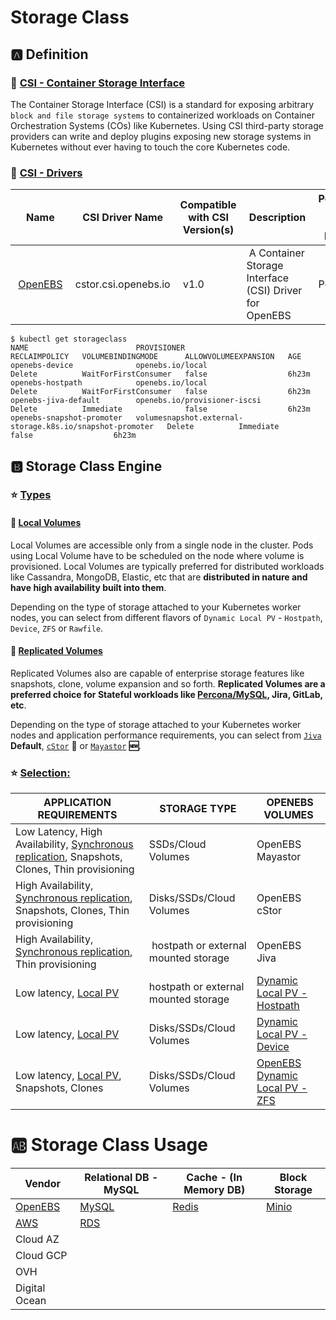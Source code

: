 # Storage Class

## :a: Definition


### :round_pushpin: [CSI - Container Storage Interface](https://kubernetes-csi.github.io/docs)

The Container Storage Interface (CSI) is a standard for exposing arbitrary `block and file storage systems` to containerized workloads on Container Orchestration Systems (COs) like Kubernetes. Using CSI third-party storage providers can write and deploy plugins exposing new storage systems in Kubernetes without ever having to touch the core Kubernetes code.


### :round_pushpin: [CSI - Drivers](https://kubernetes-csi.github.io/docs/drivers.html)

| Name	| CSI Driver Name	| Compatible with CSI Version(s)	| Description	| Persistence (Beyond Pod Lifetime)	| Supported Access Modes	| Dynamic Provisioning	| Other Features | 
|-------|-----------------|---------------------------------|-------------|-----------------------------------|-------------------------|---------------------|----------------------| 
| [OpenEBS](OpenEBS.md)	| cstor.csi.openebs.io	| v1.0	| A Container Storage Interface (CSI) Driver for OpenEBS	| Persistent	| Read/Write Single Pod	| Yes	| Expansion, Snapshot, Cloning | 

```
$ kubectl get storageclass
NAME                        PROVISIONER                                                RECLAIMPOLICY   VOLUMEBINDINGMODE      ALLOWVOLUMEEXPANSION   AGE
openebs-device              openebs.io/local                                           Delete          WaitForFirstConsumer   false                  6h23m
openebs-hostpath            openebs.io/local                                           Delete          WaitForFirstConsumer   false                  6h23m
openebs-jiva-default        openebs.io/provisioner-iscsi                               Delete          Immediate              false                  6h23m
openebs-snapshot-promoter   volumesnapshot.external-storage.k8s.io/snapshot-promoter   Delete          Immediate              false                  6h23m
```



## :b: Storage Class Engine


### :star: [Types](https://docs.openebs.io/docs/next/installation.%20html#types-of-openebs-storage-engines)

#### :round_pushpin: [Local Volumes](https://docs.openebs.io/docs/next/installation.%20html#local-volumes)

Local Volumes are accessible only from a single node in the cluster. Pods using Local Volume have to be scheduled on the node where volume is provisioned. Local Volumes are typically preferred for distributed workloads like Cassandra, MongoDB, Elastic, etc that are **distributed in nature and have high availability built into them**.

Depending on the type of storage attached to your Kubernetes worker nodes, you can select from different flavors of `Dynamic Local PV` - `Hostpath`, `Device`, `ZFS` or `Rawfile`.

#### :round_pushpin: [Replicated Volumes](https://docs.openebs.io/docs/next/installation.%20html#replicated-volumes-aka-highly-available-volumes)

Replicated Volumes also are capable of enterprise storage features like snapshots, clone, volume expansion and so forth. **Replicated Volumes are a preferred choice for Stateful workloads like [Percona/MySQL](https://www.percona.com/software/mysql-database), Jira, GitLab, etc**.

Depending on the type of storage attached to your Kubernetes worker nodes and application performance requirements, you can select from [`Jiva`](https://docs.openebs.io/docs/next/jiva.html) **Default**, [`cStor`](https://docs.openebs.io/docs/next/cstor.html) **:tada:** or [`Mayastor`](https://mayastor.gitbook.io) **:new:**.

### :star: [Selection:](https://docs.openebs.io/docs/next/installation.%20html#selecting-the-right-storage-engine)


| APPLICATION REQUIREMENTS	  | STORAGE TYPE	| OPENEBS VOLUMES |
|-----------------------------|---------------|-----------------|
| Low Latency, High Availability, [Synchronous replication](#round_pushpin-replicated-volumes), Snapshots, Clones, Thin provisioning	| SSDs/Cloud Volumes	| OpenEBS Mayastor 	| 
| High Availability, [Synchronous replication](#round_pushpin-replicated-volumes), Snapshots, Clones, Thin provisioning | Disks/SSDs/Cloud Volumes | OpenEBS cStor |
| High Availability, [Synchronous replication](#round_pushpin-replicated-volumes), Thin provisioning | hostpath or external mounted storage | OpenEBS Jiva | 
| Low latency, [Local PV](#round_pushpin-local-volumes)	                    | hostpath or external mounted storage	| [Dynamic Local PV - Hostpath](https://docs.openebs.io/docs/next/uglocalpv-hostpath.html) |
| Low latency, [Local PV](#round_pushpin-local-volumes)                    | Disks/SSDs/Cloud Volumes | [Dynamic Local PV - Device](https://docs.openebs.io/docs/next/uglocalpv-device.html) |
| Low latency, [Local PV](#round_pushpin-local-volumes), Snapshots, Clones	| Disks/SSDs/Cloud Volumes | [OpenEBS Dynamic Local PV - ZFS](https://github.com/openebs/zfs-localpv) |



# :ab: Storage Class Usage

| Vendor                                 |  Relational DB - MySQL                                | Cache - (In Memory DB)                          | Block Storage |
|----------------------------------------|-------------------------------------------------------|-------------------------------------------------------|-----|
| [OpenEBS](https://docs.openebs.io)     | [MySQL](https://docs.openebs.io/docs/next/mysql.html) | [Redis](https://docs.openebs.io/docs/next/redis.html) | [Minio](https://docs.openebs.io/docs/next/minio.html)
| [AWS](https://aws.amazon.com)          | [RDS](https://aws.amazon.com/rds/) |
| Cloud AZ 
| Cloud GCP 
| OVH 
| Digital Ocean |







